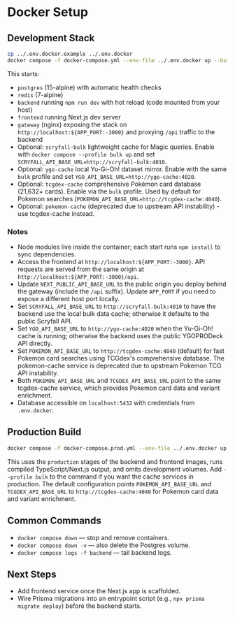 # Docker Setup

## Development Stack
```bash
cp ../.env.docker.example ../.env.docker
docker compose -f docker-compose.yml --env-file ../.env.docker up --build
```

This starts:
- `postgres` (15-alpine) with automatic health checks
- `redis` (7-alpine)
- `backend` running `npm run dev` with hot reload (code mounted from your host)
- `frontend` running Next.js dev server
- `gateway` (nginx) exposing the stack on `http://localhost:${APP_PORT:-3000}` and proxying `/api` traffic to the backend
- Optional: `scryfall-bulk` lightweight cache for Magic queries. Enable with `docker compose --profile bulk up` and set `SCRYFALL_API_BASE_URL=http://scryfall-bulk:4010`.
- Optional: `ygo-cache` local Yu-Gi-Oh! dataset mirror. Enable with the same `bulk` profile and set `YGO_API_BASE_URL=http://ygo-cache:4020`.
- Optional: `tcgdex-cache` comprehensive Pokémon card database (21,632+ cards). Enable via the `bulk` profile. Used by default for Pokemon searches (`POKEMON_API_BASE_URL=http://tcgdex-cache:4040`).
- Optional: `pokemon-cache` (deprecated due to upstream API instability) - use tcgdex-cache instead.

### Notes
- Node modules live inside the container; each start runs `npm install` to sync dependencies.
- Access the frontend at `http://localhost:${APP_PORT:-3000}`. API requests are served from the same origin at `http://localhost:${APP_PORT:-3000}/api`.
- Update `NEXT_PUBLIC_API_BASE_URL` to the public origin you deploy behind the gateway (include the `/api` suffix). Update `APP_PORT` if you need to expose a different host port locally.
- Set `SCRYFALL_API_BASE_URL` to `http://scryfall-bulk:4010` to have the backend use the local bulk data cache; otherwise it defaults to the public Scryfall API.
- Set `YGO_API_BASE_URL` to `http://ygo-cache:4020` when the Yu-Gi-Oh! cache is running; otherwise the backend uses the public YGOPRODeck API directly.
- Set `POKEMON_API_BASE_URL` to `http://tcgdex-cache:4040` (default) for fast Pokemon card searches using TCGdex's comprehensive database. The pokemon-cache service is deprecated due to upstream Pokemon TCG API instability.
- Both `POKEMON_API_BASE_URL` and `TCGDEX_API_BASE_URL` point to the same tcgdex-cache service, which provides Pokemon card data and variant enrichment.
- Database accessible on `localhost:5432` with credentials from `.env.docker`.

## Production Build
```bash
docker compose -f docker-compose.prod.yml --env-file ../.env.docker up --build -d
```

This uses the `production` stages of the backend and frontend images, runs compiled TypeScript/Next.js output, and omits development volumes.
Add `--profile bulk` to the command if you want the cache services in production. The default configuration points `POKEMON_API_BASE_URL` and `TCGDEX_API_BASE_URL` to `http://tcgdex-cache:4040` for Pokemon card data and variant enrichment.

## Common Commands
- `docker compose down` — stop and remove containers.
- `docker compose down -v` — also delete the Postgres volume.
- `docker compose logs -f backend` — tail backend logs.

## Next Steps
- Add frontend service once the Next.js app is scaffolded.
- Wire Prisma migrations into an entrypoint script (e.g., `npx prisma migrate deploy`) before the backend starts.
